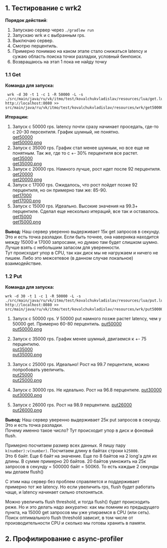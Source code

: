 ## 1. Тестирование с wrk2

**Порядок действий**:
1. Запускаю сервер через `./gradlew run`
2. Запускаю wrk и с выбранным rps.
3. Выключаю сервер.
3. Смотрю перцентиль.
4. Примерно понимаю на каком этапе стало снижаться latency и сужаю область поиска точки разладки, условный бинпоиск.
5. Возвращаюсь на этап 1 пока не найду точку

### 1.1 Get

**Команда для запуска:**
```
 wrk -d 30 -t 1 -c 1 -R 50000 -L -s ./src/main/java/ru/vk/itmo/test/kovalchukvladislav/resources/lua/get.lua http://localhost:8080 >> src/main/java/ru/vk/itmo/test/kovalchukvladislav/resources/wrk/get50000
```


**Итерации:**
1. Запуск с 50000 rps. latency почти сразу начинает проседать, где-то с 20-30 персентиля. График шумный, не понятно.  
[get50000](wrk/get50000)  
[get50000.png](wrk/get50000.png)
2. Запуск с 35000 rps. График стал менее шумным, но все еще не понятным. Так же, где то с +- 30% перцентиля все растет.  
[get35000](wrk/get35000)  
[get35000.png](wrk/get35000.png)  
3. Запуск с 20000 rps. Намного лучше, рост идет после 92 перцентиля.  
   [get20000](wrk/get20000)  
   [get20000.png](wrk/get20000.png)
4. Запуск с 17000 rps. Ожидалось, что рост пойдет позже 92 перцентиля, но он примерно там же: 85-90.  
   [get17000](wrk/get17000)  
   [get17000.png](wrk/get17000.png)
5. Запуск с 15000 rps. Идеально. Высокие значения на 99.3+ перцентиле. Сделал еще несколько итераций, все так и оставалось.  
   [get15000](wrk/get15000)  
   [get15000.png](wrk/get15000.png)

**Вывод**:
Наш сервер уверенно выдерживает 15к get запросов в секунду. Это и есть точка разладки.
Если быть точнее, она наверняка находится между 15000 и 17000 запросами, но думаю там будет слишком шумно.
Лучше взять с небольшим запасом для уверенности.  
Тут происходит упор в CPU, так как диск мы не нагружаем и ничего не пишем.
Либо это межсетевое (в данном случае локальное) взаимодействие.

### 1.2 Put

**Команда для запуска:**
```
wrk -d 30 -t 1 -c 1 -R 50000 -L -s ./src/main/java/ru/vk/itmo/test/kovalchukvladislav/resources/lua/put.lua http://localhost:8080 >> src/main/java/ru/vk/itmo/test/kovalchukvladislav/resources/wrk/put50000
```

1. Запуск с 50000 rps. У 50000 put намного позже растет latency, чем у 50000 get. Примерно 60-80 перцентиль.
[put50000](wrk/put50000)  
[put50000.png](wrk/put50000.png)

2. Запуск с 35000 rps. График менее шумный, двигаемся к +- 75 перцентилю.  
[put35000](wrk/put35000)  
[put35000.png](wrk/put35000.png)

3. Запуск с 25000 rps. Идеально! Рост на 99.7 перцентиле, можно попробовать увеличить.  
[put25000](wrk/put25000)  
[put25000.png](wrk/put25000.png)

4. Запуск с 30000 rps. Не идеально. Рост на 96.8 перцентиле.
   [put30000](wrk/put30000)  
   [put30000.png](wrk/put30000.png)

5. Запуск с 26000 rps. Рост на 98.9 перцентиле.
   [put26000](wrk/put26000)  
   [put26000.png](wrk/put26000.png)

**Вывод**:
   Наш сервер уверенно выдерживает 25к put запросов в секунду. Это и есть точка разладки.  
   Почему именно такое число? Тут происходит упор в диск и фоновый flush.

   Примерно посчитаем размер всех данных. Я пишу пару `k(number):v(number)`. Посчитаем длину в байтах строки `k25000`.  
   Это 6 байт. Еще 6 байт на значение. Еще по 8 байтов на 2 long'а для их длины. В сумме примерно 20 байтов.
   20 байтов умножить на 25к запросов в секунду = 500000 байт = 500Кб. То есть каждые 2 секунды мы делаем flush()

   С этим наш сервер без проблем справляется и поддерживает примерно тот же latency.
   Но если увеличить rps, flush будет работать чаще, и latency начинает сильно отклоняться.
   
   Можно увеличить flush threshold, и тогда flush() будет происходить реже.
   Но и это делать надо аккуратно: как мы помним из предыдущего пункта, на 15000 get запросов мы уже упираемся в CPU (или сеть).
   Поиск оптимального flush threshold зависит, в том числе от производительности CPU и сколько мы готовы хранить в памяти.
## 2. Профилирование с async-profiler
